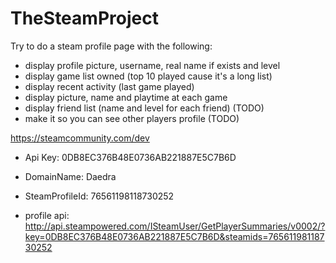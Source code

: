 # TheSteamProject

Try to do a steam profile page with the following: 

- display profile picture, username, real name if exists and level
- display game list owned (top 10 played cause it's a long list)
- display recent activity (last game played)
- display picture, name and playtime at each game
- display friend list (name and level for each friend) (TODO)
- make it so you can see other players profile (TODO)

https://steamcommunity.com/dev

- Api Key: 0DB8EC376B48E0736AB221887E5C7B6D
- DomainName: Daedra
- SteamProfileId: 76561198118730252

- profile api: http://api.steampowered.com/ISteamUser/GetPlayerSummaries/v0002/?key=0DB8EC376B48E0736AB221887E5C7B6D&steamids=76561198118730252
